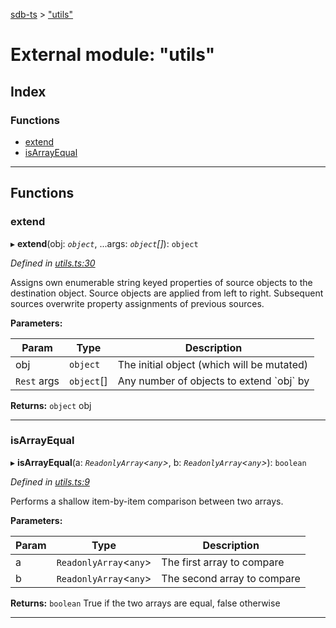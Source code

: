 [sdb-ts](../README.md) > ["utils"](../modules/_utils_.md)

# External module: "utils"

## Index

### Functions

* [extend](_utils_.md#extend)
* [isArrayEqual](_utils_.md#isarrayequal)

---

## Functions

<a id="extend"></a>

###  extend

▸ **extend**(obj: *`object`*, ...args: *`object`[]*): `object`

*Defined in [utils.ts:30](https://github.com/soney/sdb-ts/blob/1937748/src/utils.ts#L30)*

Assigns own enumerable string keyed properties of source objects to the destination object. Source objects are applied from left to right. Subsequent sources overwrite property assignments of previous sources.

**Parameters:**

| Param | Type | Description |
| ------ | ------ | ------ |
| obj | `object` |  The initial object (which will be mutated) |
| `Rest` args | `object`[] |  Any number of objects to extend \`obj\` by |

**Returns:** `object`
obj

___
<a id="isarrayequal"></a>

###  isArrayEqual

▸ **isArrayEqual**(a: *`ReadonlyArray`<`any`>*, b: *`ReadonlyArray`<`any`>*): `boolean`

*Defined in [utils.ts:9](https://github.com/soney/sdb-ts/blob/1937748/src/utils.ts#L9)*

Performs a shallow item-by-item comparison between two arrays.

**Parameters:**

| Param | Type | Description |
| ------ | ------ | ------ |
| a | `ReadonlyArray`<`any`> |  The first array to compare |
| b | `ReadonlyArray`<`any`> |  The second array to compare |

**Returns:** `boolean`
True if the two arrays are equal, false otherwise

___

